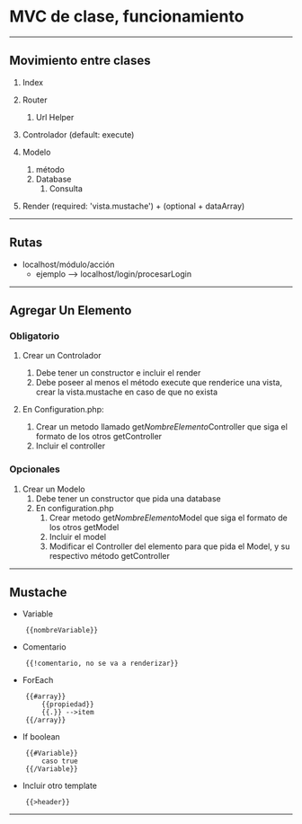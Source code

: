 # MVC de clase, funcionamiento
---

## Movimiento entre clases

1. Index

2. Router
    1. Url Helper

3. Controlador (default: execute)

4. Modelo
    1. método
    2. Database
        1. Consulta

5. Render (required: 'vista.mustache') + (optional + dataArray)

---

## Rutas

- localhost/módulo/acción
    - ejemplo --> localhost/login/procesarLogin


---


## Agregar Un Elemento

### Obligatorio

1. Crear un Controlador
    1. Debe tener un constructor e incluir el render
    2. Debe poseer al menos el método execute que renderice una vista, crear la vista.mustache en caso de que no exista

2. En Configuration.php:
    1. Crear un metodo llamado get*NombreElemento*Controller que siga el formato de los otros getController
    2. Incluir el controller

### Opcionales

1. Crear un Modelo
    1. Debe tener un constructor que pida una database
    2. En configuration.php
        1. Crear metodo get*NombreElemento*Model que siga el formato de los otros getModel
        2. Incluir el model
        3. Modificar el Controller del elemento para que pida el Model, y su respectivo método getController


---
## Mustache

- Variable
```
    {{nombreVariable}}
```

- Comentario
```
    {{!comentario, no se va a renderizar}}
```

- ForEach
```
    {{#array}}
        {{propiedad}}
        {{.}} -->item
    {{/array}}
```

- If boolean
```
    {{#Variable}}
        caso true
    {{/Variable}}
```

- Incluir otro template
```
    {{>header}}
```

---


